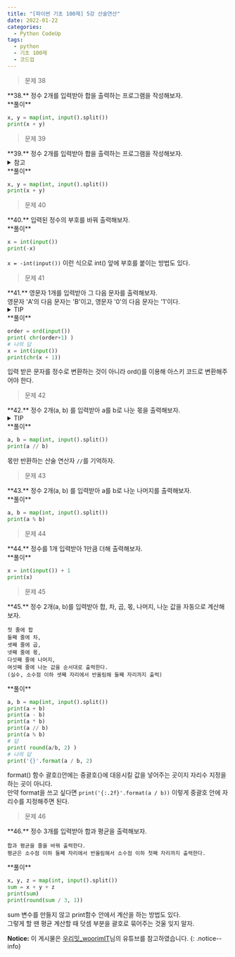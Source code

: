 ```yaml
---
title: "[파이썬 기초 100제] 5강 산술연산"
date: 2022-01-22
categories:
  - Python CodeUp
tags:
  - python
  - 기초 100제
  - 코드업
---
```


> 문제 38

<div class="notice--success" markdown="1">
**38.**   
정수 2개를 입력받아 합을 출력하는 프로그램을 작성해보자.
</div>

<div class="notice" markdown="1">
**풀이**

```python
x, y = map(int, input().split())
print(x + y)
```
</div>

> 문제 39

<div class="notice--success" markdown="1">
**39.**   
정수 2개를 입력받아 합을 출력하는 프로그램을 작성해보자.
</div>

<details>
<summary>참고</summary>
<div markdown="1">

실제 문제에서는 굉장히 넓은 정수 범위의 데이터형을 요구하는 문제이나 파이썬에서는 int()로 처리가 가능하다.

예를 들어 C에서 unsinged int보다도 크며 unsinged long과 같은 범위를 지니고 있다고 한다.

**실제 범위** : -9223372036854775808 ~ 9223372036854775807

이보다 큰 범위를 지정하고자 할 때는 long 데이터 형을 이용하면 된다.

파이썬에서는 4가지의 데이터형을 제공한다.

- int (plain integers) : 정수

- long (long integers) : int 보다 범위가 큰 정수

- float (floating point numbers) : 실수

- complex (complex numbers) : 복소수

</div>
</details>

<div class="notice" markdown="1">
**풀이**

```python
x, y = map(int, input().split())
print(x + y)
```
</div>

> 문제 40

<div class="notice--warning" markdown="1">
**40.**   
입력된 정수의 부호를 바꿔 출력해보자.
</div>

<div class="notice" markdown="1">
**풀이**

```python
x = int(input())
print(-x)
```
`x = -int(input())` 이런 식으로 int() 앞에 부호를 붙이는 방법도 있다.
</div>

> 문제 41

<div class="notice--danger" markdown="1">
**41.**   
영문자 1개를 입력받아 그 다음 문자를 출력해보자.<br>
영문자 'A'의 다음 문자는 'B'이고, 영문자 '0'의 다음 문자는 '1'이다.
</div>

<details>
<summary>TIP</summary>
<div markdown="1">

아스키 코드를 이용하면 된다.

'A' == 97(1000001), 'B' == 98(1000010) 이므로 아스키 코드로 변환된 숫자에 1을 더한 뒤 아스키 문자로 재변환 해주면 된다.

</div>
</details>

<div class="notice" markdown="1">
**풀이**

```python
order = ord(input())
print( chr(order+1) )
# 나의 답
x = int(input())
print(chr(x + 1))
```
입력 받은 문자를 정수로 변환하는 것이 아니라 ord()를 이용해 아스키 코드로 변환해주어야 한다.
</div>

> 문제 42

<div class="notice--warning" markdown="1">
**42.**   
정수 2개(a, b) 를 입력받아 a를 b로 나눈 몫을 출력해보자.
</div>

<details>
<summary>TIP</summary>
<div markdown="1">

산술 연산자 '/'는 정확히 나눈 후의 값을 반환한다. ex) 1/3 >> 0.33333

산술 연산자 '//'는 나눈 후의 몫만 반환한다. ex) 1/3 >> 0

</div>
</details>

<div class="notice" markdown="1">
**풀이**

```python
a, b = map(int, input().split())
print(a // b)
```
몫만 반환하는 산술 연산자 `//`를 기억하자.
</div>

> 문제 43

<div class="notice--success" markdown="1">
**43.**   
정수 2개(a, b) 를 입력받아 a를 b로 나눈 나머지를 출력해보자.
</div>

<div class="notice" markdown="1">
**풀이**

```python
a, b = map(int, input().split())
print(a % b)
```
</div>

> 문제 44

<div class="notice--success" markdown="1">
**44.**   
정수를 1개 입력받아 1만큼 더해 출력해보자.
</div>

<div class="notice" markdown="1">
**풀이**

```python
x = int(input()) + 1
print(x)
```
</div>

> 문제 45

<div class="notice--danger" markdown="1">
**45.**   
정수 2개(a, b)를 입력받아 합, 차, 곱, 몫, 나머지, 나눈 값을 자동으로 계산해보자.

```
첫 줄에 합  
둘째 줄에 차,  
셋째 줄에 곱,  
넷째 줄에 몫,  
다섯째 줄에 나머지,  
여섯째 줄에 나눈 값을 순서대로 출력한다.  
(실수, 소수점 이하 셋째 자리에서 반올림해 둘째 자리까지 출력)  
```
</div>

<div class="notice" markdown="1">
**풀이**

```python
a, b = map(int, input().split())
print(a + b)
print(a - b)
print(a * b)
print(a // b)
print(a % b)
# 답
print( round(a/b, 2) )
# 나의 답
print('{}'.format(a / b, 2)
```
format() 함수 괄호()안에는 중괄호{}에 대응시킬 값을 넣어주는 곳이지 자리수 지정을 하는 곳이 아니다.<br>
만약 format을 쓰고 싶다면 `print('{:.2f}'.format(a / b))` 이렇게 중괄호 안에 자리수를 지정해주면 된다.
</div>

> 문제 46

<div class="notice--success" markdown="1">
**46.**   
정수 3개를 입력받아 합과 평균을 출력해보자.

```
합과 평균을 줄을 바꿔 출력한다.
평균은 소수점 이하 둘째 자리에서 반올림해서 소수점 이하 첫째 자리까지 출력한다.
```
</div>

<div class="notice" markdown="1">
**풀이**

```python
x, y, z = map(int, input().split())
sum = x + y + z
print(sum)
print(round(sum / 3, 1))
```
sum 변수를 만들지 않고 print함수 안에서 계산을 하는 방법도 있다.<br>
그렇게 할 땐 평균 계산할 때 덧셈 부분을 괄호로 묶어주는 것울 잊지 말자.
</div>

**Notice:** 이 게시물은 [우리밋_woorimIT](https://www.youtube.com/watch?v=7sykajCtgCw&list=PLSK4WsJ8JS4dOszA7Zr8paqI81Mv27tNq&index=2)님의 유튜브를 참고하였습니다.
{: .notice--info}